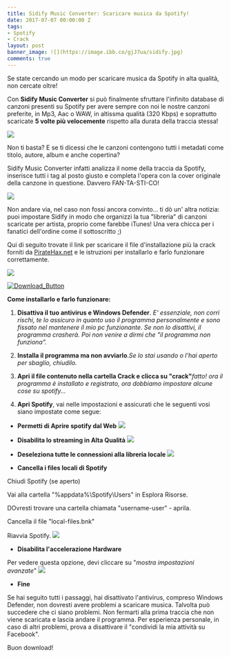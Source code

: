 ```yaml
---
title: Sidify Music Converter: Scaricare musica da Spotify!
date: 2017-07-07 00:00:00 Z
tags:
- Spotify
- Crack
layout: post
banner_image: ![](https://image.ibb.co/gjJ7ua/sidify.jpg)
comments: true
---
```

<script async src="//pagead2.googlesyndication.com/pagead/js/adsbygoogle.js"></script>
<!-- pdn -->
<ins class="adsbygoogle"
     style="display:block"
     data-ad-client="ca-pub-0310143169496959"
     data-ad-slot="5970575705"
     data-ad-format="auto"></ins>
<script>
(adsbygoogle = window.adsbygoogle || []).push({});
</script>

Se state cercando un modo per scaricare musica da Spotify in alta qualità, non cercate oltre!
<!--more-->
Con **Sidify Music Converter** si può finalmente sfruttare l'infinito database di canzoni presenti su Spotify per avere sempre con noi le nostre canzoni preferite, in Mp3, Aac o WAW, in altissma qualità (320 Kbps) e soprattutto scaricate **5 volte più velocemente** rispetto alla durata della traccia stessa!

![](https://image.ibb.co/fQxT0F/Ashampoo_Snap_Tuesday_June_27_2017_08h47m03s_002_High_Optimized.png)

Non ti basta? E se ti dicessi che le canzoni contengono tutti i metadati come titolo, autore, album e anche copertina?

Sidify Music Converter infatti analizza il nome della traccia da Spotify, inserisce tutti i tag al posto giusto e completa l'opera con la cover originale della canzone in questione. Davvero FAN-TA-STI-CO!

![](https://image.ibb.co/cUxHua/v.png)

Non andare via, nel caso non fossi ancora convinto... ti dò un' altra notizia: puoi impostare Sidify in modo che organizzi la tua "libreria" di canzoni scaricate per artista, proprio come farebbe iTunes! Una vera chicca per i fanatici dell'ordine come il sottoscritto ;)

Qui di seguito trovate il link per scaricare il file d'installazione più la crack forniti da [PirateHax.net](https://piratehax.net/) e le istruzioni per installarlo e farlo funzionare correttamente.

![](https://image.ibb.co/civqfF/k9WXLiL.png)
<a href="http://corneey.com/qC0uHU">

<img src="https://image.ibb.co/kgOAfF/Download_Button.png" alt="Download_Button" border="0"></a>

**Come installarlo e farlo funzionare:**

1. **Disattiva il tuo antivirus e Windows Defender**. _E' essenziale, non corri rischi, te lo assicuro in quanto uso il programma personalmente e sono fissato nel mantenere il mio pc funzionante. Se non lo disattivi, il programma crasherà. Poi non venire a dirmi che "il programma non funziona"._

2. **Installa il programma ma non avviarlo**._Se lo stai usando o l'hai aperto per sbaglio, chiudilo._

3. **Apri il file contenuto nella cartella Crack e clicca su "crack"**_fatto! ora il programma è installato e registrato, ora dobbiamo impostare alcune cose su spotify..._

4. **Apri Spotify**, vai nelle impostazioni e assicurati che le seguenti vosi siano impostate come segue:

- **Permetti di Aprire spotify dal Web**
![](https://image.ibb.co/cpPmnv/spotify_tricks.jpg)

- **Disabilita lo streaming in Alta Qualità**
![](https://image.ibb.co/kdcp7v/disable_high_quality_streaming_on_spotify.jpg)

- **Deseleziona tutte le connessioni alla libreria locale**
![](https://image.ibb.co/n64DZa/delete_local_connections_on_spotify.jpg)

- **Cancella i files locali di Spotify**

Chiudi Spotify (se aperto)

Vai alla cartella "%appdata%\Spotify\Users\" in Esplora Risorse.

DOvresti trovare una cartella chiamata "username-user" - aprila.

Cancella il file "local-files.bnk"

Riavvia Spotify.
![](https://image.ibb.co/f4i1LF/delete_local_cache_of_spotify.jpg)
- **Disabilita l'accelerazione Hardware**

Per vedere questa opzione, devi cliccare su "_mostra impostazioni avanzate_"
![](https://image.ibb.co/hzUNua/turn_off_hardware_acceleration.jpg)

- **Fine**

Se hai seguito tutti i passaggi, hai disattivato l'antivirus, compreso Windows Defender, non dovresti avere problemi a scaricare musica. Talvolta può succedere che ci siano problemi. Non fermarti alla prima traccia che non viene scaricata e lascia andare il programma. Per esperienza personale, in caso di altri problemi, prova a disattivare il "condividi la mia attività su Facebook".

Buon download!
